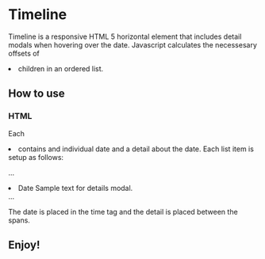 # Timeline
Timeline is a responsive HTML 5 horizontal element that includes detail modals when hovering over the date. Javascript calculates the necessesary offsets of <li> children in an ordered list.


## How to use
### HTML
Each <li> contains and individual date and a detail about the date. Each list item is setup as follows:

...
<li>
      <time>Date</time>
      <span class="details">
        Sample text for details modal.
      </span>
</li>
...

The date is placed in the time tag and the detail is placed between the spans.

## Enjoy!